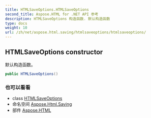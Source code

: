 ```yaml
---
title: HTMLSaveOptions.HTMLSaveOptions
second_title: Aspose.HTML for .NET API 参考
description: HTMLSaveOptions 构造函数. 默认构造函数
type: docs
weight: 10
url: /zh/net/aspose.html.saving/htmlsaveoptions/htmlsaveoptions/
---
```

## HTMLSaveOptions constructor

默认构造函数。

```csharp
public HTMLSaveOptions()
```

### 也可以看看

* class [HTMLSaveOptions](../)
* 命名空间 [Aspose.Html.Saving](../../htmlsaveoptions/)
* 部件 [Aspose.HTML](../../../)


